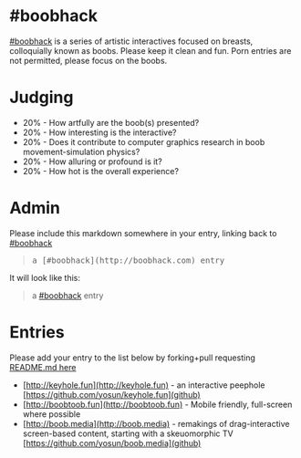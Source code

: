 # #boobhack 

[#boobhack](http://boobhack.com) is a series of artistic interactives focused on breasts, colloquially known as boobs. 
Please keep it clean and fun. Porn entries are not permitted, please focus on the boobs.

<a name="judging"></a>
# Judging
 * 20% - How artfully are the boob(s) presented? 
 * 20% - How interesting is the interactive?
 * 20% - Does it contribute to computer graphics research in boob movement-simulation physics? 
 * 20% - How alluring or profound is it? 
 * 20% - How hot is the overall experience? 

<a name="admin"></a>
# Admin

Please include this markdown somewhere in your entry, linking back to [#boobhack](http://boobhack.com)
> <pre>a [#boobhack](http://boobhack.com) entry</pre>

It will look like this: 
> a [#boobhack](http://boobhack.com) entry

<a name="entries"></a>
# Entries

Please add your entry to the list below by forking+pull requesting [README.md here](https://github.com/yosun/boobhack/)

 * [http://keyhole.fun](http://keyhole.fun) - an interactive peephole [https://github.com/yosun/keyhole.fun](github)
 * [http://boobtoob.fun](http://boobtoob.fun) - Mobile friendly, full-screen where possible
 * [http://boob.media](http://boob.media) - remakings of drag-interactive screen-based content, starting with a skeuomorphic TV [https://github.com/yosun/boob.media](github)
 
 

